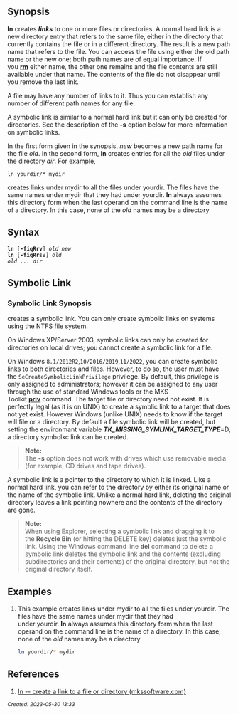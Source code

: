 ## Synopsis
**ln** creates **_links_** to one or more files or directories. A normal hard link is a new directory entry that refers to the same file, either in the directory that currently contains the file or in a different directory. The result is a new path name that refers to the file. You can access the file using either the old path name or the new one; both path names are of equal importance. If you [**rm**](https://www.mkssoftware.com/docs/man1/rm.1.asp) either name, the other one remains and the file contents are still available under that name. The contents of the file do not disappear until you remove the last link.

A file may have any number of links to it. Thus you can establish any number of different path names for any file.

A symbolic link is similar to a normal hard link but it can only be created for directories. See the description of the **-s** option below for more information on symbolic links.

In the first form given in the synopsis, _new_ becomes a new path name for the file _old_. In the second form, **ln** creates entries for all the _old_ files under the directory _dir_. For example,

<code>ln yourdir/* mydir</code>

creates links under mydir to all the files under yourdir. The files have the same names under mydir that they had under yourdir. **ln** always assumes this directory form when the last operand on the command line is the name of a directory. In this case, none of the _old_ names may be a directory
## Syntax

<code>**ln** \[**-fiqRrv**] _old_ _new_<br>**ln** \[**-fiqRrsv**] _old old ... dir_ </code>
## Symbolic Link
### Symbolic Link Synopsis
creates a symbolic link. You can only create symbolic links on systems using the NTFS file system.

On Windows XP/Server 2003, symbolic links can only be created for directories on local drives; you cannot create a symbolic link for a file.

On Windows `8.1/2012R2`,`10/2016/2019`,`11/2022`, you can create symbolic links to both directories and files. However, to do so, the user must have the `SeCreateSymbolicLinkPrivilege` privilege. By default, this privilege is only assigned to administrators; however it can be assigned to any user through the use of standard Windows tools or the MKS Toolkit [**priv**](https://www.mkssoftware.com/docs/man1/priv.1.asp) command. The target file or directory need not exist. It is perfectly legal (as it is on UNIX) to create a symblic link to a target that does not yet exist. However Windows (unlike UNIX) needs to know if the target will file or a directory. By default a file symbolic link will be created, but setting the environmant variable **_TK_MISSING_SYMLINK_TARGET_TYPE_**=D, a directory symbolkc link can be created.

<blockquote>

**Note:**<br> The **-s** option does not work with drives which use removable media (for example, CD drives and tape drives).
</blockquote>

A symbolic link is a pointer to the directory to which it is linked. Like a normal hard link, you can refer to the directory by either its original name or the name of the symbolic link. Unlike a normal hard link, deleting the original directory leaves a link pointing nowhere and the contents of the directory are gone.
<blockquote>

**Note:**<br>When using Explorer, selecting a symbolic link and dragging it to the **Recycle Bin** (or hitting the DELETE key) deletes just the symbolic link. Using the Windows command line **del** command to delete a symbolic link deletes the symbolic link and the contents (excluding subdirectories and their contents) of the original directory, but not the original directory itself.
</blockquote>

## Examples
1. This example creates links under mydir to all the files under yourdir. The files have the same names under mydir that they had under yourdir. **ln** always assumes this directory form when the last operand on the command line is the name of a directory. In this case, none of the _old_ names may be a directory
<ul>

```bash
ln yourdir/* mydir
```

</ul>


## References
1. [ln -- create a link to a file or directory (mkssoftware.com)](https://www.mkssoftware.com/docs/man1/ln.1.asp)

<small><i> Created: 2023-05-30 13:33 </i></small>
